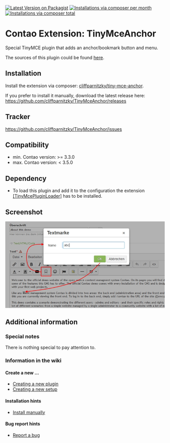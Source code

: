 [![Latest Version on Packagist](http://img.shields.io/packagist/v/cliffparnitzky/tiny-mce-anchor.svg?style=flat)](https://packagist.org/packages/cliffparnitzky/tiny-mce-anchor)
[![Installations via composer per month](http://img.shields.io/packagist/dm/cliffparnitzky/tiny-mce-anchor.svg?style=flat)](https://packagist.org/packages/cliffparnitzky/tiny-mce-anchor)
[![Installations via composer total](http://img.shields.io/packagist/dt/cliffparnitzky/tiny-mce-anchor.svg?style=flat)](https://packagist.org/packages/cliffparnitzky/tiny-mce-anchor)

Contao Extension: TinyMceAnchor
===============================

Special TinyMCE plugin that adds an anchor/bookmark button and menu.

The sources of this plugin could be found [here](http://www.tinymce.com/wiki.php/Plugin:anchor).


Installation
------------

Install the extension via composer: [cliffparnitzky/tiny-mce-anchor](https://packagist.org/packages/cliffparnitzky/tiny-mce-anchor).

If you prefer to install it manually, download the latest release here: https://github.com/cliffparnitzky/TinyMceAnchor/releases


Tracker
-------

https://github.com/cliffparnitzky/TinyMceAnchor/issues


Compatibility
-------------

- min. Contao version: >= 3.3.0
- max. Contao version: <  3.5.0


Dependency
----------

- To load this plugin and add it to the configuration the extension [[TinyMcePluginLoader]](https://github.com/cliffparnitzky/TinyMcePluginLoader) has to be installed.


Screenshot
----------

![Screenshot](screenshot.jpg)


Additional information
----------------------

### Special notes

There is nothing special to pay attention to.

### Information in the wiki

#### Create a new ...

* [Creating a new plugin](wiki/Creating-a-new-plugin)
* [Creating a new setup](wiki/Creating-a-new-setup)

#### Installation hints
* [Install manually](wiki/Install-manually)

#### Bug report hints

* [Report a bug](wiki/Report-a-bug)